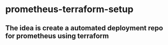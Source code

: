 # prometheus-terraform-setup

## The idea is create a automated deployment repo for prometheus using terraform

